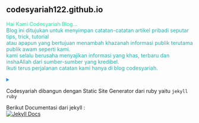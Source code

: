 ## codesyariah122.github.io

<p style='color:mediumspringgreen;'>
Hai Kami Codesyariah Blog...<br/>
<span style='color:lightseagreen;'>Blog ini ditujukan untuk menyimpan catatan-catatan artikel pribadi seputar tips, trick, tutorial<br/>
atau apapun yang bertujuan menambah khazanah informasi publik terutama publik awam seperti kami.<br/>
kami selalu berusaha menyajikan informasi yang khas, terbaru dan inshaAllah dari sumber-sumber yang kredibel.<br/>
Ikuti terus perjalanan catatan kami hanya di blog codesyariah.
</p>
<details>
<summary style='color:DodgerBlue;'>
</summary>  
<img src="https://codesyariah122.github.io/IMG_20191224_051041.jpg" width="170" height="150"/><br/>
<a href="https://id.linkedin.com/in/puji-ermanto-1b619782">
Puji Ermanto As Founder Codesyariah
</a>
</details>  

Codesyariah dibangun dengan Static Site Generator dari ruby yaitu ```jekyll ruby```  

Berikut Documentasi dari jekyll :  
[![Jekyll Docs](https://jekyllrb.com/img/logo-2x.png)](https://jekyllrb.com/docs/)  
